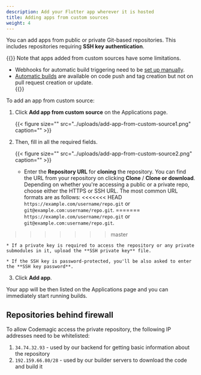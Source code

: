 ```yaml
---
description: Add your Flutter app wherever it is hosted
title: Adding apps from custom sources
weight: 4
---
```


You can add apps from public or private Git-based repositories. This includes repositories requiring **SSH key authentication**. 

{{<notebox>}}
Note that apps added from custom sources have some limitations.

* Webhooks for automatic build triggering need to be [set up manually](../building/automatic-build-triggering/#webhooks).
* [Automatic builds](../building/automatic-build-triggering) are available on code push and tag creation but not on pull request creation or update.   
{{</notebox>}}

To add an app from custom source:

1. Click **Add app from custom source** on the Applications page.

    {{< figure size="" src="../uploads/add-app-from-custom-source1.png" caption="" >}}

2. Then, fill in all the required fields.

    {{< figure size="" src="../uploads/add-app-from-custom-source2.png" caption="" >}}

    * Enter the **Repository URL** for **cloning** the repository. You can find the URL from your repository on clicking **Clone** / **Clone or download**. Depending on whether you're accessing a public or a private repo, choose either the HTTPS or SSH URL. The most common URL formats are as follows:
<<<<<<< HEAD
    `https://example.com/username/repo.git` or `git@example.com:username/repo.git`. 
=======
    `https://example.com/username/repo.git` or ` git@example.com:username/repo.git `. 
>>>>>>> master

    * If a private key is required to access the repository or any private submodules in it, upload the **SSH private key** file.

    * If the SSH key is password-protected, you'll be also asked to enter the **SSH key password**.

3. Click **Add app**.

Your app will be then listed on the Applications page and you can immediately start running builds.

## Repositories behind firewall

To allow Codemagic access the private repository, the following IP addresses need to be whitelisted:

1. `34.74.32.93` - used by our backend for getting basic information about the repository
2. `192.159.66.80/28` - used by our builder servers to download the code and build it
